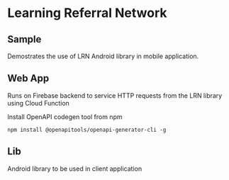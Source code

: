 # Learning Referral Network

## Sample
Demostrates the use of LRN Android library in mobile application. 

## Web App
Runs on Firebase backend to service HTTP requests from the LRN library using Cloud Function

Install OpenAPI codegen tool from npm
```
npm install @openapitools/openapi-generator-cli -g
```

## Lib
Android library to be used in client application

